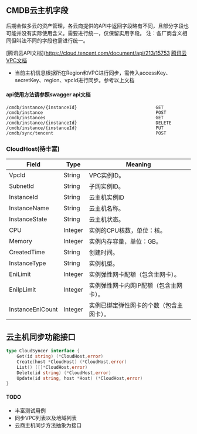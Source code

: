 ## CMDB云主机字段
后期会做多云的资产管理，各云商提供的API中返回字段略有不同，且部分字段也可能并没有实际使用含义。需要进行统一，仅保留实用字段。
注：各厂商含义相同但叫法不同的字段也需进行统一。

[腾讯云API文档](https://cloud.tencent.com/document/api/213/15753
[腾讯云VPC文档](https://console.cloud.tencent.com/api/explorer?Product=vpc&Version=2017-03-12&Action=DescribeVpcInstances)
- 当前主机信息根据所在Region和VPC进行同步，需传入accessKey、secretKey、region、vpcId进行同步。参考以上文档

#### api使用方法请参照swagger api文档
```azure
/cmdb/instance/{instanceId}                              GET
/cmdb/instance                                           POST
/cmdb/instances                                          GET
/cmdb/instance/{instanceId}                              DELETE
/cmdb/instance/{instanceId}                              PUT
/cmdb/sync/tencent                                       POST
```


### CloudHost(待丰富)
| Field            | Type    | Meaning              |
|------------------|---------|----------------------|
| VpcId            | String  | VPC实例ID。             |
| SubnetId         | String  | 子网实例ID。              |
| InstanceId       | String  | 云主机实例ID              |
| InstanceName     | String  | 云主机名称。               |
| InstanceState    | String  | 云主机状态。               |
| CPU              | Integer | 实例的CPU核数，单位：核。       |
| Memory           | Integer | 实例内存容量，单位：GB。        |
| CreatedTime      | String  | 创建时间。                |
| InstanceType     | String  | 实例机型。                |
| EniLimit         | Integer | 实例弹性网卡配额（包含主网卡）。     |
| EniIpLimit       | Integer | 实例弹性网卡内网IP配额（包含主网卡）。 |
| InstanceEniCount | Integer | 实例已绑定弹性网卡的个数（包含主网卡）。 |


## 云主机同步功能接口
```go
type CloudSyncer interface {
	Get(id string) (*CloudHost,error)
	Create(host *CloudHost) (*CloudHost,error)
	List() ([]*CloudHost,error)
	Delete(id string) (*CloudHost,error)
	Update(id string, host *Host) (*CloudHost,error)
}
```

#### TODO
- 丰富测试用例
- 同步VPC列表以及地域列表
- 云商主机同步方法抽象为接口